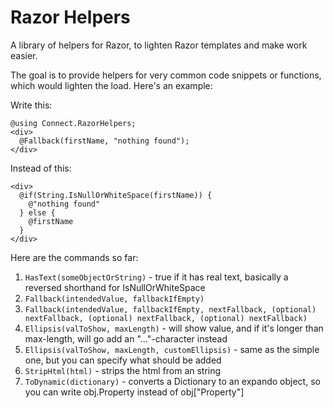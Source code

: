 # Razor Helpers
A library of helpers for Razor, to lighten Razor templates and make work easier. 

The goal is to provide helpers for very common code snippets or functions, which would lighten the load. Here's an example:

Write this:
```razor
@using Connect.RazorHelpers;
<div>
  @Fallback(firstName, "nothing found");
</div>
```

Instead of this:
```razor
<div>
  @if(String.IsNullOrWhiteSpace(firstName)) {
    @"nothing found"
  } else {
    @firstName
  }
</div>
```

Here are the commands so far:

1. `HasText(someObjectOrString)` - true if it has real text, basically a reversed shorthand for IsNullOrWhiteSpace
1. `Fallback(intendedValue, fallbackIfEmpty)`
1. `Fallback(intendedValue, fallbackIfEmpty, nextFallback, (optional) nextFallback, (optional) nextFallback, (optional) nextFallback)`
1. `Ellipsis(valToShow, maxLength)` - will show value, and if it's longer than max-length, will go add an "..."-character instead
1. `Ellipsis(valToShow, maxLength, customEllipsis)` - same as the simple one, but you can specify what should be added
1. `StripHtml(html)` - strips the html from an string
1. `ToDynamic(dictionary)` - converts a Dictionary to an expando object, so you can write obj.Property instead of obj["Property"]